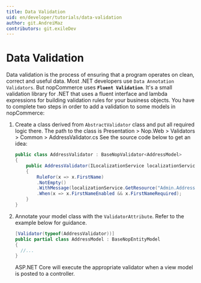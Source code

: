 ```yaml
---
title: Data Validation
uid: en/developer/tutorials/data-validation
author: git.AndreiMaz
contributors: git.exileDev
---
```


# Data Validation

Data validation is the process of ensuring that a program operates on clean, correct and useful data. Most .NET developers use `Data Annotation Validators`. But nopCommerce uses **`Fluent Validation`**. It's a small validation library for .NET that uses a fluent interface and lambda expressions for building validation rules for your business objects. You have to complete two steps in order to add a validation to some models in nopCommerce:

1. Create a class derived from `AbstractValidator` class and put all required logic there. 
   The path to the class is Presentation > Nop.Web > Validators > Common > AddressValidator.cs
See the source code below to get an idea:

    ```csharp
    public class AddressValidator : BaseNopValidator<AddressModel>
    {
        public AddressValidator(ILocalizationService localizationService)
        {
            RuleFor(x => x.FirstName)
            .NotEmpty()
            .WithMessage(localizationService.GetResource("Admin.Address.Fields.FirstName.Required"))
            .When(x => x.FirstNameEnabled && x.FirstNameRequired);
        }
    }
    ```

1. Annotate your model class with the `ValidatorAttribute`. Refer to the example below for guidance.

    ```csharp
    [Validator(typeof(AddressValidator))]
    public partial class AddressModel : BaseNopEntityModel
    {
      //...
    }
    ```

    ASP.NET Core will execute the appropriate validator when a view model is posted to a controller.
